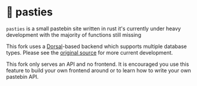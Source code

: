 🦀 pasties
==========

`pasties` is a small pastebin site written in rust
it's currently under heavy development with the majority of functions still missing

This fork uses a [Dorsal](https://github.com/stellularorg/dorsal)-based backend which supports multiple database types. Please see the [original source](https://github.com/caffeineee/pasties) for more current development.

This fork only serves an API and no frontend. It is encouraged you use this feature to build your own frontend around or to learn how to write your own pastebin API.
